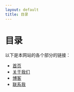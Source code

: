 ```yaml
---
layout: default
title: 目录
---
```


# 目录

以下是本网站的各个部分的链接：

- [首页](https://charlenechow.github.io/)
- [关于我们](https://charlenechow.github.io/about/)
- [博客](https://charlenechow.github.io/blog/)
- [联系我](https://charlenechow.github.io/contact/)
